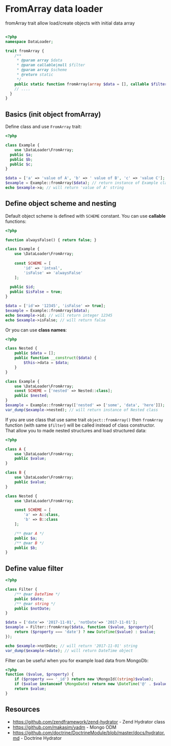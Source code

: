 # FromArray data loader


fromArray trait allow load/create objects with initial data array
```php

<?php
namespace DataLoader;

trait fromArray {
	/**
	 * @param array $data
	 * @param callable|null $filter
	 * @param array $scheme
	 * @return static
	 */
	public static function fromArray(array $data = [], callable $filter = null, array $scheme = []) {
    // ....
  }
}
```

## Basics (init object fromArray)

Define class and use `FromArray` trait:

```php
<?php

class Example {
	use \DataLoader\FromArray;
  public $a;
  public $b;
  public $c;
}

$data = ['a' => 'value of A', 'b' => ' value of B', 'c' => 'value C'];
$example = Example::fromArray($data); // return instance of Example class 
echo $example->a; // will return 'value of A' string
```

## Define object scheme and nesting

Default object scheme is defined with `SCHEME` constant. You can use **callable** functions:

```php
<?php

function alwaysFalse() { return false; }

class Example {
	use \DataLoader\FromArray;
	
	const SCHEME = [
		'id' => 'intval',
		'isFalse' => 'alwaysFalse'
	];
	
  public $id;  
  public $isFalse = true;  
}

$data = ['id'=> '12345', 'isFalse' => true];
$example = Example::fromArray($data);
echo $example->id; // will return integer 12345
echo $example->isFalse; // will return false
```

Or you can use **class names**:

```php
<?php

class Nested {
	public $data = [];
	public function __construct($data) {
		$this->data = $data;
	}
}

class Example {
	use \DataLoader\FromArray;
	const SCHEME = ['nested' => Nested::class];
	public $nested;
}
$example = Example::fromArray(['nested' => ['some', 'data', 'here']]);
var_dump($example->nested); // will return instance of Nested class
```
If you are use class that use same trait `object::fromArray()` then `fromArray` function (with same `$filter`) 
will be called instead of class constructor. That allow you to made nested structures and load structured data:  

```php
<?php

class A {
	use \DataLoader\FromArray;
	public $value;
}

class B {
	use \DataLoader\FromArray;
	public $value;
}

class Nested {
	use \DataLoader\FromArray;

	const SCHEME = [
		'a' => A::class,
		'b' => B::class
	];

	/** @var A */
	public $a;
	/** @var B */
	public $b;
}
```

## Define value filter

```php
<?php

class Filter {
	/** @var DateTime */
	public $date;
	/** @var string */
	public $notDate;
}

$data = ['date'=> '2017-11-01', 'notDate'=> '2017-11-01'];
$example = Filter::fromArray($data, function ($value, $property){
	return ($property === 'date') ? new DateTime($value) : $value;
});

echo $example->notDate; // will return '2017-11-01' string
var_dump($example->date); // will return DateTime object
```

Filter can be useful when you for example load data from MongoDb:

```php
<?php
function ($value, $property) {
	if ($property === '_id') return new \MongoId((string)$value);
	if ($value instanceof \MongoDate) return new \DateTime('@' . $value->sec);
	return $value;
}
```


## Resources

* https://github.com/zendframework/zend-hydrator - Zend Hydrator class
* https://github.com/makasim/yadm - Mongo ODM
* https://github.com/doctrine/DoctrineModule/blob/master/docs/hydrator.md - Doctrine Hydrator